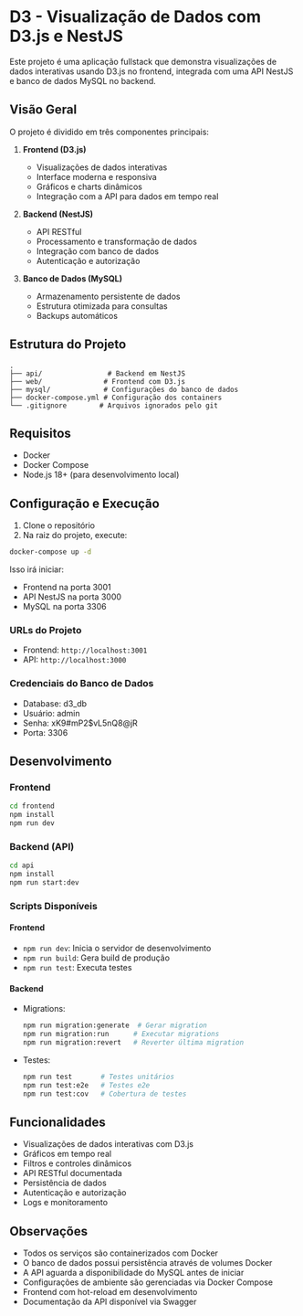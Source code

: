 # D3 - Visualização de Dados com D3.js e NestJS

Este projeto é uma aplicação fullstack que demonstra visualizações de dados interativas usando D3.js no frontend, integrada com uma API NestJS e banco de dados MySQL no backend.

## Visão Geral

O projeto é dividido em três componentes principais:

1. **Frontend (D3.js)**
   - Visualizações de dados interativas
   - Interface moderna e responsiva
   - Gráficos e charts dinâmicos
   - Integração com a API para dados em tempo real

2. **Backend (NestJS)**
   - API RESTful
   - Processamento e transformação de dados
   - Integração com banco de dados
   - Autenticação e autorização

3. **Banco de Dados (MySQL)**
   - Armazenamento persistente de dados
   - Estrutura otimizada para consultas
   - Backups automáticos

## Estrutura do Projeto

```
.
├── api/                # Backend em NestJS
├── web/               # Frontend com D3.js
├── mysql/             # Configurações do banco de dados
├── docker-compose.yml # Configuração dos containers
└── .gitignore        # Arquivos ignorados pelo git
```

## Requisitos

- Docker
- Docker Compose
- Node.js 18+ (para desenvolvimento local)

## Configuração e Execução

1. Clone o repositório
2. Na raiz do projeto, execute:

```bash
docker-compose up -d
```

Isso irá iniciar:
- Frontend na porta 3001
- API NestJS na porta 3000
- MySQL na porta 3306

### URLs do Projeto

- Frontend: `http://localhost:3001`
- API: `http://localhost:3000`

### Credenciais do Banco de Dados

- Database: d3_db
- Usuário: admin
- Senha: xK9#mP2$vL5nQ8@jR
- Porta: 3306

## Desenvolvimento

### Frontend

```bash
cd frontend
npm install
npm run dev
```

### Backend (API)

```bash
cd api
npm install
npm run start:dev
```

### Scripts Disponíveis

#### Frontend
- `npm run dev`: Inicia o servidor de desenvolvimento
- `npm run build`: Gera build de produção
- `npm run test`: Executa testes

#### Backend
- Migrations:
  ```bash
  npm run migration:generate  # Gerar migration
  npm run migration:run      # Executar migrations
  npm run migration:revert   # Reverter última migration
  ```

- Testes:
  ```bash
  npm run test       # Testes unitários
  npm run test:e2e   # Testes e2e
  npm run test:cov   # Cobertura de testes
  ```

## Funcionalidades

- Visualizações de dados interativas com D3.js
- Gráficos em tempo real
- Filtros e controles dinâmicos
- API RESTful documentada
- Persistência de dados
- Autenticação e autorização
- Logs e monitoramento

## Observações

- Todos os serviços são containerizados com Docker
- O banco de dados possui persistência através de volumes Docker
- A API aguarda a disponibilidade do MySQL antes de iniciar
- Configurações de ambiente são gerenciadas via Docker Compose
- Frontend com hot-reload em desenvolvimento
- Documentação da API disponível via Swagger
